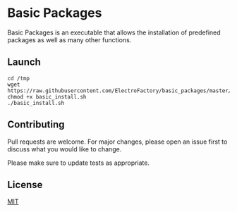 # Basic Packages

Basic Packages is an executable that allows the installation of predefined packages as well as many other functions.

## Launch

```shell script
cd /tmp
wget https://raw.githubusercontent.com/ElectroFactory/basic_packages/master/basic_install.sh
chmod +x basic_install.sh
./basic_install.sh
```
## Contributing
Pull requests are welcome. For major changes, please open an issue first to discuss what you would like to change.

Please make sure to update tests as appropriate.

## License
[MIT](https://choosealicense.com/licenses/mit/)
